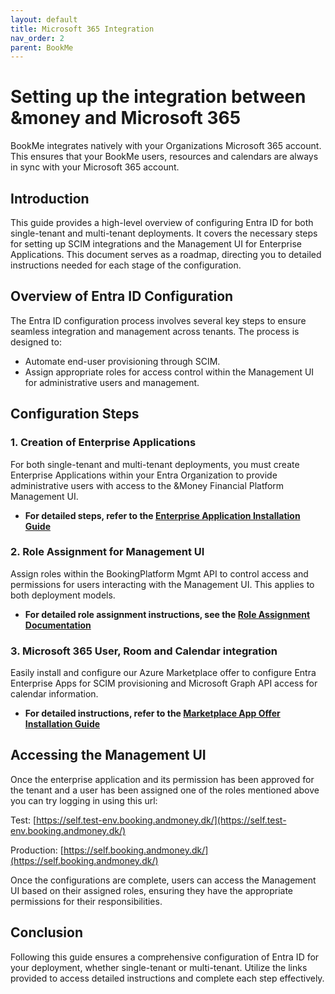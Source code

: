 ```yaml
---
layout: default
title: Microsoft 365 Integration
nav_order: 2
parent: BookMe
---
```


# Setting up the integration between &money and Microsoft 365

BookMe integrates natively with your Organizations Microsoft 365 account. This ensures that your BookMe users, resources and calendars are always in sync with your Microsoft 365 account.

## Introduction

This guide provides a high-level overview of configuring Entra ID for both single-tenant and multi-tenant deployments. It covers the necessary steps for setting up SCIM integrations and the Management UI for Enterprise Applications. This document serves as a roadmap, directing you to detailed instructions needed for each stage of the configuration.

## Overview of Entra ID Configuration

The Entra ID configuration process involves several key steps to ensure seamless integration and management across tenants. The process is designed to:

- Automate end-user provisioning through SCIM.
- Assign appropriate roles for access control within the Management UI for administrative users and management.

## Configuration Steps

### 1. Creation of Enterprise Applications

For both single-tenant and multi-tenant deployments, you must create Enterprise Applications within your Entra Organization to provide administrative users with access to the &Money Financial Platform Management UI.

- **For detailed steps, refer to the [Enterprise Application Installation Guide](app-registration-installation)**

### 2. Role Assignment for Management UI

Assign roles within the BookingPlatform Mgmt API to control access and permissions for users interacting with the Management UI. This applies to both deployment models.

- **For detailed role assignment instructions, see the [Role Assignment Documentation](app-registration-installation#role-assignment-for-the-management-ui)**

### 3. Microsoft 365 User, Room and Calendar integration

Easily install and configure our Azure Marketplace offer to configure Entra Enterprise Apps for SCIM provisioning and Microsoft Graph API access for calendar information.

- **For detailed instructions, refer to the [Marketplace App Offer Installation Guide](installation-marketplace-app-offer)**

## Accessing the Management UI

Once the enterprise application and its permission has been approved for the tenant and a user has been assigned one of
the roles mentioned above you can try logging in using this url:

Test: [https://self.test-env.booking.andmoney.dk/](https://self.test-env.booking.andmoney.dk/)

Production: [https://self.booking.andmoney.dk/](https://self.booking.andmoney.dk/)

Once the configurations are complete, users can access the Management UI based on their assigned roles, ensuring they have the appropriate permissions for their responsibilities.

## Conclusion

Following this guide ensures a comprehensive configuration of Entra ID for your deployment, whether single-tenant or multi-tenant. Utilize the links provided to access detailed instructions and complete each step effectively.
